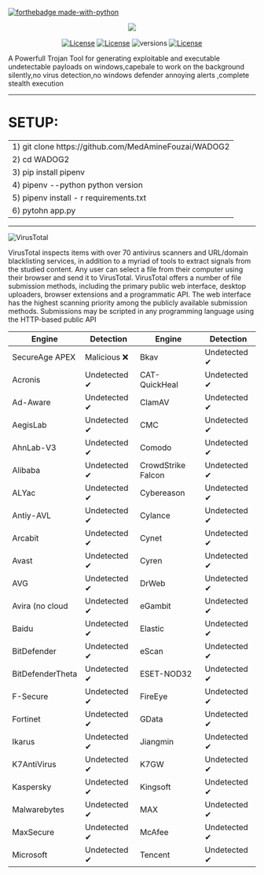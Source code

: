 [![forthebadge made-with-python](http://ForTheBadge.com/images/badges/made-with-python.svg)](https://www.python.org/)


<p align="center"><img align="center" src="https://github.com/MedAmineFouzai/WADOG2/blob/master/Asset_2.png"></p>

<p align="center">

<a href="https://github.com/wasmerio/wasmer/blob/master/LICENSE">
    <img src="https://img.shields.io/badge/License-Zlib-lightgrey.svg" alt="License" valign="middle"></a>
<a href="https://github.com/wasmerio/wasmer/blob/master/LICENSE">
    <img src="https://img.shields.io/badge/License-GPL%20v2-blue.svg" alt="License" valign="middle"></a>   
 <img src="https://camo.githubusercontent.com/ba2171fe9ab58bba2f169b740c35c26bd3cb4241/68747470733a2f2f696d672e736869656c64732e696f2f707970692f707976657273696f6e732f70796261646765732e737667" alt="versions" data-canonical-src="https://img.shields.io/pypi/pyversions/pybadges.svg" valign="middle" >
<a href="https://github.com/wasmerio/wasmer/blob/master/LICENSE">
    <img src="https://img.shields.io/badge/Maintained%3F-yes-green.svg" alt="License" valign="middle"></a>  

    
</p>

A Powerfull Trojan Tool  for generating exploitable and executable undetectable payloads on windows,capebale to work on the background silently,no virus detection,no  windows defender annoying alerts ,complete stealth execution 

---------------------------------------

# SETUP:
<table>
 <tr>
  <td> 1) git clone https://github.com/MedAmineFouzai/WADOG2 </td> 
 </tr>
 <tr>
  <td> 2) cd WADOG2</td>
 </tr>
 <tr>
  <td> 3) pip install pipenv</td> 
 </tr>
 <tr>
  <td> 4) pipenv --python python version</td>
 </tr>
 <tr>
  <td> 5) pipenv install - r requirements.txt</td>
 </tr>
 <tr>
  <td> 6) pytohn app.py</td>
 </tr>
    
 </table>
 
 ---------------------------------------------
 
<div class="logo">
            <img alt="VirusTotal" class="vt-logo" src="https://www.virustotal.com/gui/images/logo.svg">
</div>

VirusTotal inspects items with over 70 antivirus scanners and URL/domain blacklisting services, in addition to a myriad of tools to extract signals from the studied content. Any user can select a file from their computer using their browser and send it to VirusTotal. VirusTotal offers a number of file submission methods, including the primary public web interface, desktop uploaders, browser extensions and a programmatic API. The web interface has the highest scanning priority among the publicly available submission methods. Submissions may be scripted in any programming language using the HTTP-based public API

|     Engine      |  Detection |       Engine     |  Detection  |
|-----------------|------------|------------------|-------------|
|SecureAge APEX   |Malicious  ❌|Bkav              |Undetected ✔|
|Acronis          |Undetected ✔|   CAT-QuickHeal  |Undetected ✔|
|Ad-Aware         |Undetected ✔|ClamAV            |Undetected ✔|
|AegisLab         |Undetected ✔|CMC               |Undetected ✔|
|AhnLab-V3        |Undetected ✔|Comodo            |Undetected ✔|
|Alibaba          |Undetected ✔|CrowdStrike Falcon|Undetected ✔|
|ALYac            |Undetected ✔|Cybereason        |Undetected ✔|
|Antiy-AVL        |Undetected ✔|Cylance           |Undetected ✔|
|Arcabit          |Undetected ✔|Cynet             |Undetected ✔|
|Avast            |Undetected ✔|Cyren             |Undetected ✔|
|AVG              |Undetected ✔|DrWeb             |Undetected ✔|
|Avira (no cloud  |Undetected ✔|eGambit           |Undetected ✔|
|Baidu            |Undetected ✔|Elastic           |Undetected ✔|
|BitDefender      |Undetected ✔|eScan             |Undetected ✔|
|BitDefenderTheta |Undetected ✔|ESET-NOD32        |Undetected ✔|
|F-Secure         |Undetected ✔| FireEye          |Undetected ✔|
|Fortinet         |Undetected ✔|GData             |Undetected ✔|
|Ikarus           |Undetected ✔|Jiangmin          |Undetected ✔|
|K7AntiVirus      |Undetected ✔|K7GW              |Undetected ✔|
|Kaspersky        |Undetected ✔|Kingsoft          |Undetected ✔|
|Malwarebytes     |Undetected ✔|MAX               |Undetected ✔|
|MaxSecure        |Undetected ✔|McAfee            |Undetected ✔|
|Microsoft        |Undetected ✔|Tencent           |Undetected ✔|


